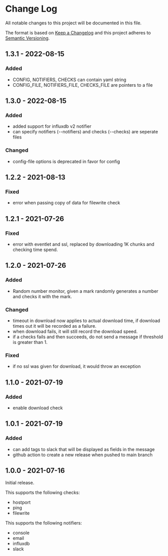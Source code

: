 # Change Log
All notable changes to this project will be documented in this file.

The format is based on [Keep a Changelog](http://keepachangelog.com/)
and this project adheres to [Semantic Versioning](http://semver.org/).

## 1.3.1 - 2022-08-15

### Added
- CONFIG, NOTIFIERS, CHECKS can contain yaml string
- CONFIG_FILE, NOTIFIERS_FILE, CHECKS_FILE are pointers to a file

## 1.3.0 - 2022-08-15

### Added
- added support for influxdb v2 notifier
- can specify notifiers (--notifiers) and checks (--checks) are seperate files

### Changed
- config-file options is deprecated in favor for config

## 1.2.2 - 2021-08-13

### Fixed
- error when passing copy of data for filewrite check

## 1.2.1 - 2021-07-26

### Fixed
- error with eventlet and ssl, replaced by downloading 1K chunks and
  checking time spend.

## 1.2.0 - 2021-07-26

### Added
- Random number monitor, given a mark randomly generates a number and
  checks it with the mark.

### Changed
- timeout in download now applies to actual download time, if download
  times out it will be recorded as a failure.
- when download fails, it will still record the download speed.
- if a checks fails and then succeeds, do not send a message if threshold
  is greater than 1.

### Fixed
- if no ssl was given for download, it would throw an exception

## 1.1.0 - 2021-07-19

### Added
- enable download check

## 1.0.1 - 2021-07-19

### Added
- can add tags to slack that will be displayed as fields in the message
- github action to create a new release when pushed to main branch

## 1.0.0 - 2021-07-16

Initial release.

This supports the following checks:
- hostport
- ping
- filewrite

This supports the following notifiers:
- console
- email
- influxdb
- slack
